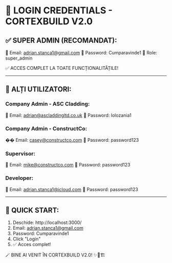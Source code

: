 # 🔐 LOGIN CREDENTIALS - CORTEXBUILD V2.0

## ✅ SUPER ADMIN (RECOMANDAT):

📧 Email: adrian.stanca1@gmail.com
🔑 Password: Cumparavinde1
👔 Role: super_admin

✅ ACCES COMPLET LA TOATE FUNCȚIONALITĂȚILE!

---

## 👤 ALȚI UTILIZATORI:

### Company Admin - ASC Cladding:
📧 Email: adrian@ascladdingltd.co.uk
🔑 Password: lolozania1

### Company Admin - ConstructCo:
�� Email: casey@constructco.com
🔑 Password: password123

### Supervisor:
📧 Email: mike@constructco.com
🔑 Password: password123

### Developer:
📧 Email: adrian.stanca1@icloud.com
🔑 Password: password123

---

## 🎯 QUICK START:

1. Deschide: http://localhost:3000/
2. Email: adrian.stanca1@gmail.com
3. Password: Cumparavinde1
4. Click "Login"
5. ✅ Acces complet!

🪄 BINE AI VENIT ÎN CORTEXBUILD V2.0! ✨🔮🏗️
